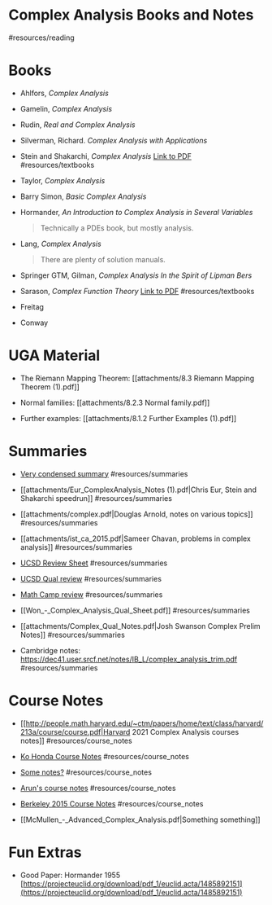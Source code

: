 # Complex Analysis Books and Notes

#resources/reading 

# Books

- Ahlfors, *Complex Analysis*
- Gamelin, *Complex Analysis*
- Rudin, *Real and Complex Analysis*
- Silverman, Richard. *Complex Analysis with Applications*

- Stein and Shakarchi, *Complex Analysis*
	[Link to PDF](https://www.dropbox.com/s/exajprkvbqjxgx3/Complex%20Analysis%20%28Stein%20and%20Shakarchi%20II%29%20-%20Elias%20M.%20Stein%2C%20Rami%20Shakarchi.pdf?dl=0) 
	#resources/textbooks

- Taylor, *Complex Analysis*
- Barry Simon, *Basic Complex Analysis*
- Hormander, *An Introduction to Complex Analysis in Several Variables*

	> Technically a PDEs book, but mostly analysis.

- Lang, *Complex Analysis*

	> There are plenty of solution manuals.

- Springer GTM, Gilman, *Complex Analysis
In the Spirit of Lipman Bers*

- Sarason, *Complex Function Theory*
	[Link to PDF](https://www.dropbox.com/s/3atiop7trmmh1d2/Complex%20Function%20Theory%20-%20Sarason.pdf?dl=0)
	#resources/textbooks

- Freitag

- Conway


# UGA Material

- The Riemann Mapping Theorem:
	[[attachments/8.3 Riemann Mapping Theorem (1).pdf]]

- Normal families:
	[[attachments/8.2.3 Normal family.pdf]]

- Further examples:
	[[attachments/8.1.2 Further Examples (1).pdf]]

# Summaries

- [Very condensed summary](https://www.math.uci.edu/~timmym/Complex%20Analysis.pdf)
	#resources/summaries

-  [[attachments/Eur_ComplexAnalysis_Notes (1).pdf|Chris Eur, Stein and Shakarchi speedrun]]
	#resources/summaries 

- [[attachments/complex.pdf|Douglas Arnold, notes on various topics]]
	#resources/summaries

- [[attachments/ist_ca_2015.pdf|Sameer Chavan, problems in complex analysis]]
	#resources/summaries
	
- [UCSD Review Sheet](http://www.math.ucsd.edu/~rwon/files/qualprep/complex.pdf)
	#resources/summaries 

- [UCSD Qual review](http://www.math.ucsd.edu/~rwon/files/qualprep/complex.pdf)
	#resources/summaries 

- [Math Camp review](http://web.stanford.edu/~yuvalwig/math/teaching/ComplexAnalysisNotes.pdf)
	#resources/summaries

- [[Won_-_Complex_Analysis_Qual_Sheet.pdf]]
	#resources/summaries 

- [[attachments/Complex_Qual_Notes.pdf|Josh Swanson Complex Prelim Notes]]
	#resources/summaries
	
- Cambridge notes: <https://dec41.user.srcf.net/notes/IB_L/complex_analysis_trim.pdf>
	#resources/summaries 
	
# Course Notes

- [[http://people.math.harvard.edu/~ctm/papers/home/text/class/harvard/213a/course/course.pdf|Harvard 2021 Complex Analysis courses notes]]
	#resources/course_notes
	
- [Ko Honda Course Notes](https://www.math.ucla.edu/~honda/math520/notes.pdf)
	#resources/course_notes 

- [Some notes?](https://dec41.user.srcf.net/notes/IB_L/complex_analysis.pdf)
	#resources/course_notes 

- [Arun's course notes](https://web.ma.utexas.edu/users/a.debray/lecture_notes/116notes.pdf)
	#resources/course_notes 

- [Berkeley 2015 Course Notes](https://web.mst.edu/~jcmcfd/Complex-Analysis.pdf)
	#resources/course_notes 

- [[McMullen_-_Advanced_Complex_Analysis.pdf|Something something]]



# Fun Extras

- Good Paper: Hormander 1955
[https://projecteuclid.org/download/pdf_1/euclid.acta/1485892151](https://projecteuclid.org/download/pdf_1/euclid.acta/1485892151)
